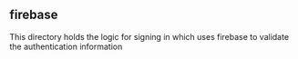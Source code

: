 ## firebase

This directory holds the logic for signing in which uses firebase to validate the authentication
information